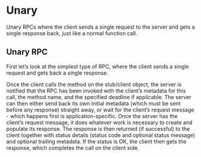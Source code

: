 # Unary
Unary RPCs where the client sends a single request to the server and gets a single response back, just like a normal function call.

## Unary RPC
First let’s look at the simplest type of RPC, where the client sends a single request and gets back a single response.

Once the client calls the method on the stub/client object, the server is notified that the RPC has been invoked with the client’s metadata for this call, the method name, and the specified deadline if applicable.
The server can then either send back its own initial metadata (which must be sent before any response) straight away, or wait for the client’s request message - which happens first is application-specific.
Once the server has the client’s request message, it does whatever work is necessary to create and populate its response. The response is then returned (if successful) to the client together with status details (status code and optional status message) and optional trailing metadata.
If the status is OK, the client then gets the response, which completes the call on the client side.
